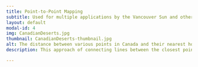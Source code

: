 ```yaml
---
title: Point-to-Point Mapping
subtitle: Used for multiple applications by the Vancouver Sun and others.
layout: default
modal-id: 4
img: CanadianDeserts.jpg
thumbnail: CanadianDeserts-thumbnail.jpg
alt: The distance between various points in Canada and their nearest hospital.
description: This approach of connecting lines between the closest points in two data sets has been used for everything from critiquing BC liquor sale laws (grocery stores could only sell alcohol if they were far enough away from liquor stores) to mapping art, food and hospital "deserts" in Canada.

---
```

